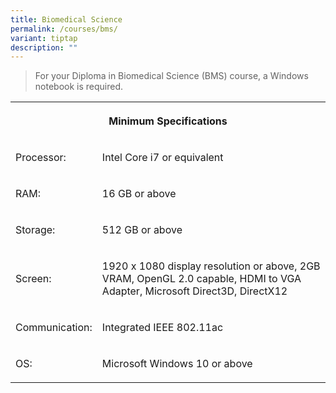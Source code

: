 ```yaml
---
title: Biomedical Science
permalink: /courses/bms/
variant: tiptap
description: ""
---
```

<blockquote>
<p>For your Diploma in Biomedical Science (BMS) course, a Windows notebook
is required.</p>
</blockquote>
<table style="minWidth: 50px">
<colgroup>
<col>
<col>
</colgroup>
<tbody>
<tr>
<th rowspan="1" colspan="2">
<p>Minimum Specifications</p>
</th>
</tr>
<tr>
<td rowspan="1" colspan="1">
<p>Processor:</p>
</td>
<td rowspan="1" colspan="1">
<p>Intel Core i7 or equivalent</p>
</td>
</tr>
<tr>
<td rowspan="1" colspan="1">
<p>RAM:</p>
</td>
<td rowspan="1" colspan="1">
<p>16 GB or above</p>
</td>
</tr>
<tr>
<td rowspan="1" colspan="1">
<p>Storage:</p>
</td>
<td rowspan="1" colspan="1">
<p>512 GB or above</p>
</td>
</tr>
<tr>
<td rowspan="1" colspan="1">
<p>Screen:</p>
</td>
<td rowspan="1" colspan="1">
<p>1920 x 1080 display resolution or above, 2GB VRAM, OpenGL 2.0 capable,
HDMI to VGA Adapter, Microsoft Direct3D, DirectX12</p>
</td>
</tr>
<tr>
<td rowspan="1" colspan="1">
<p>Communication:</p>
</td>
<td rowspan="1" colspan="1">
<p>Integrated IEEE 802.11ac</p>
</td>
</tr>
<tr>
<td rowspan="1" colspan="1">
<p>OS:</p>
</td>
<td rowspan="1" colspan="1">
<p>Microsoft Windows 10 or above</p>
</td>
</tr>
</tbody>
</table>
<p></p>